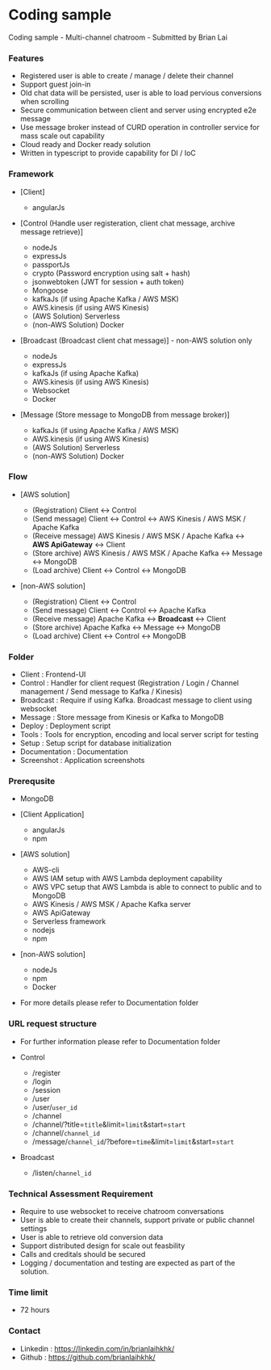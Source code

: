 # Coding sample
Coding sample - Multi-channel chatroom - Submitted by Brian Lai

### Features

- Registered user is able to create / manage / delete their channel
- Support guest join-in
- Old chat data will be persisted, user is able to load pervious conversions when scrolling
- Secure communication between client and server using encrypted e2e message
- Use message broker instead of CURD operation in controller service for mass scale out capability
- Cloud ready and Docker ready solution
- Written in typescript to provide capability for DI / IoC

### Framework 

- [Client]
    - angularJs

- [Control (Handle user registeration, client chat message, archive message retrieve)]
    - nodeJs
    - expressJs
    - passportJs
    - crypto (Password encryption using salt + hash)
    - jsonwebtoken (JWT for session + auth token)
    - Mongoose
    - kafkaJs (if using Apache Kafka / AWS MSK)
    - AWS.kinesis (if using AWS Kinesis)
    - (AWS Solution) Serverless
    - (non-AWS Solution) Docker

- [Broadcast (Broadcast client chat message)] - non-AWS solution only
    - nodeJs
    - expressJs
    - kafkaJs (if using Apache Kafka)
    - AWS.kinesis (if using AWS Kinesis)
    - Websocket
    - Docker

- [Message (Store message to MongoDB from message broker)]
    - kafkaJs (if using Apache Kafka / AWS MSK)
    - AWS.kinesis (if using AWS Kinesis)
    - (AWS Solution) Serverless
    - (non-AWS Solution) Docker

### Flow

- [AWS solution]
    - (Registration) Client <-> Control
    - (Send message) Client <-> Control <-> AWS Kinesis / AWS MSK / Apache Kafka
    - (Receive message) AWS Kinesis / AWS MSK / Apache Kafka <-> **AWS ApiGateway** <-> Client
    - (Store archive) AWS Kinesis / AWS MSK / Apache Kafka <-> Message <-> MongoDB
    - (Load archive) Client <-> Control <-> MongoDB

- [non-AWS solution]
    - (Registration) Client <-> Control
    - (Send message) Client <-> Control <-> Apache Kafka
    - (Receive message) Apache Kafka <-> **Broadcast** <-> Client
    - (Store archive) Apache Kafka <-> Message <-> MongoDB
    - (Load archive) Client <-> Control <-> MongoDB

### Folder

- Client : Frontend-UI
- Control : Handler for client request (Registration / Login / Channel management / Send message to Kafka / Kinesis)
- Broadcast : Require if using Kafka. Broadcast message to client using websocket
- Message : Store message from Kinesis or Kafka to MongoDB
- Deploy : Deployment script
- Tools : Tools for encryption, encoding and local server script for testing
- Setup : Setup script for database initialization
- Documentation : Documentation
- Screenshot : Application screenshots

### Prerequsite

- MongoDB

- [Client Application]
    - angularJs
    - npm

- [AWS solution]
    - AWS-cli
    - AWS IAM setup with AWS Lambda deployment capability
    - AWS VPC setup that AWS Lambda is able to connect to public and to MongoDB 
    - AWS Kinesis / AWS MSK / Apache Kafka server
    - AWS ApiGateway
    - Serverless framework
    - nodejs
    - npm

- [non-AWS solution]
    - nodeJs
    - npm
    - Docker

- For more details please refer to Documentation folder


### URL request structure

- For further information please refer to Documentation folder

- Control
   - /register
   - /login
   - /session
   - /user
   - /user/`user_id`
   - /channel
   - /channel/?title=`title`&limit=`limit`&start=`start`
   - /channel/`channel_id`
   - /message/`channel_id`/?before=`time`&limit=`limit`&start=`start`

- Broadcast
   - /listen/`channel_id`

### Technical Assessment Requirement

- Require to use websocket to receive chatroom conversations
- User is able to create their channels, support private or public channel settings
- User is able to retrieve old conversion data
- Support distributed design for scale out feasbility
- Calls and creditals should be secured
- Logging / documentation and testing are expected as part of the solution.

### Time limit

- 72 hours

### Contact
- Linkedin : https://linkedin.com/in/brianlaihkhk/
- Github : https://github.com/brianlaihkhk/
